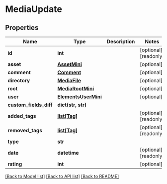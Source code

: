 # MediaUpdate

## Properties

Name | Type | Description | Notes
------------ | ------------- | ------------- | -------------
**id** | **int** |  | [optional] [readonly] 
**asset** | [**AssetMini**](AssetMini.md) |  | [optional] 
**comment** | [**Comment**](Comment.md) |  | [optional] 
**directory** | [**MediaFile**](MediaFile.md) |  | [optional] 
**root** | [**MediaRootMini**](MediaRootMini.md) |  | [optional] 
**user** | [**ElementsUserMini**](ElementsUserMini.md) |  | [optional] 
**custom_fields_diff** | **dict(str, str)** |  | 
**added_tags** | [**list[Tag]**](Tag.md) |  | [optional] [readonly] 
**removed_tags** | [**list[Tag]**](Tag.md) |  | [optional] [readonly] 
**type** | **str** |  | 
**date** | **datetime** |  | [optional] [readonly] 
**rating** | **int** |  | [optional] 

[[Back to Model list]](../#documentation-for-models) [[Back to API list]](../#documentation-for-api-endpoints) [[Back to README]](../)


